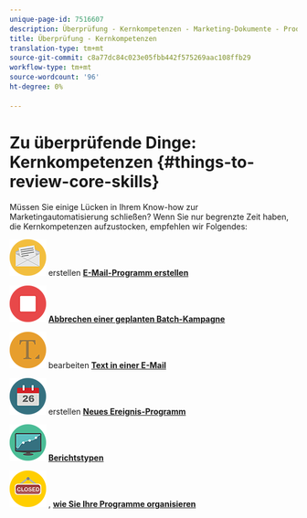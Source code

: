 ```yaml
---
unique-page-id: 7516607
description: Überprüfung - Kernkompetenzen - Marketing-Dokumente - Produktdokumentation
title: Überprüfung - Kernkompetenzen
translation-type: tm+mt
source-git-commit: c8a77dc84c023e05fbb442f575269aac108ffb29
workflow-type: tm+mt
source-wordcount: '96'
ht-degree: 0%

---
```



# Zu überprüfende Dinge: Kernkompetenzen {#things-to-review-core-skills}

Müssen Sie einige Lücken in Ihrem Know-how zur Marketingautomatisierung schließen? Wenn Sie nur begrenzte Zeit haben, die Kernkompetenzen aufzustocken, empfehlen wir Folgendes:

![E-Mail-Programm](assets/office-28.png) erstellen **[E-Mail-Programm erstellen](/help/marketo/product-docs/email-marketing/email-programs/creating-an-email-program/create-an-email-program.md)**

![Abbrechen einer geplanten Batch-Kampagne](assets/multimedia-27.png) **[Abbrechen einer geplanten Batch-Kampagne](/help/marketo/product-docs/core-marketo-concepts/smart-campaigns/using-smart-campaigns/cancel-a-scheduled-batch-campaign-run.md)**

![Text in einer E-Mail](assets/graphic-design-tools-34.png) bearbeiten **[Text in einer E-Mail](/help/marketo/product-docs/email-marketing/general/email-editor-2/edit-elements-in-an-email.md)**

![Neues Ereignis-Programm](assets/seo-57.png) erstellen **[Neues Ereignis-Programm](/help/marketo/product-docs/demand-generation/events/understanding-events/create-a-new-event-program.md)**

![Berichtstypen](assets/seo-04.png) **[Berichtstypen](/help/marketo/product-docs/reporting/basic-reporting/report-types/report-type-overview.md)**

![So organisieren Sie Ihre Programme](assets/shopping-09.png) , **[wie Sie Ihre Programme organisieren](/help/marketo/product-docs/core-marketo-concepts/programs/working-with-programs/best-practice-how-to-organize-your-programs.md)**
